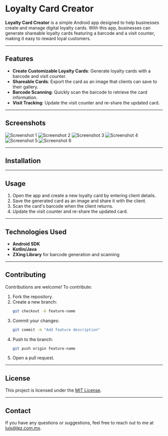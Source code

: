 # Loyalty Card Creator

**Loyalty Card Creator** is a simple Android app designed to help businesses create and manage digital loyalty cards. With this app, businesses can generate shareable loyalty cards featuring a barcode and a visit counter, making it easy to reward loyal customers.

---

## Features

- **Create Customizable Loyalty Cards**: Generate loyalty cards with a barcode and visit counter.
- **Shareable Cards**: Export the card as an image that clients can save to their gallery.
- **Barcode Scanning**: Quickly scan the barcode to retrieve the card information.
- **Visit Tracking**: Update the visit counter and re-share the updated card.

---

## Screenshots

![Screenshot 1](https://i.ibb.co/VCMgmfk/Screenshot-20250126-030840.png)
![Screenshot 2](https://i.ibb.co/Ykr5nQw/Screenshot-20250126-030906.png)
![Screenshot 3](https://i.ibb.co/sjDkknW/Screenshot-20250126-030932.png)
![Screenshot 4](https://i.ibb.co/dgV6Mmt/Screenshot-20250126-030942.png)
![Screenshot 5](https://i.ibb.co/1KcmJrk/Screenshot-20250126-030950.png)
![Screenshot 6](https://i.ibb.co/NT8DhgF/Screenshot-20250126-031040.png)

---

## Installation



---

## Usage

1. Open the app and create a new loyalty card by entering client details.
2. Save the generated card as an image and share it with the client.
3. Scan the card's barcode when the client returns.
4. Update the visit counter and re-share the updated card.

---

## Technologies Used

- **Android SDK**
- **Kotlin/Java**
- **ZXing Library** for barcode generation and scanning

---

## Contributing

Contributions are welcome! To contribute:

1. Fork the repository.
2. Create a new branch:
   ```bash
   git checkout -b feature-name
   ```
3. Commit your changes:
   ```bash
   git commit -m "Add feature description"
   ```
4. Push to the branch:
   ```bash
   git push origin feature-name
   ```
5. Open a pull request.

---

## License

This project is licensed under the [MIT License](LICENSE).

---

## Contact

If you have any questions or suggestions, feel free to reach out to me at [luis@lez.com.mx](mailto:luis@lez.com.mx).
